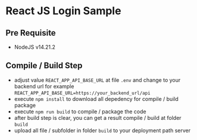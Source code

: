 # React JS Login Sample

## Pre Requisite
- NodeJS v14.21.2

## Compile / Build Step
- adjust value `REACT_APP_API_BASE_URL` at file `.env` and change to your backend url for example `REACT_APP_API_BASE_URL=https://your_backend_url/api`
- execute `npm install` to download all depedency for compile / build package
- execute `npm run build` to compile / package the code
- after build step is clear, you can get a result compile / build at folder `build`
- upload all file / subfolder in folder `build` to your deployment path server 